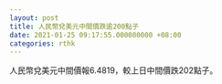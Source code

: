 ```yaml
---
layout: post
title: 人民幣兌美元中間價跌逾200點子
date: 2021-01-25 09:17:55.000000000 +08:00
categories: rthk
---
```


人民幣兌美元中間價報6.4819，較上日中間價跌202點子。
